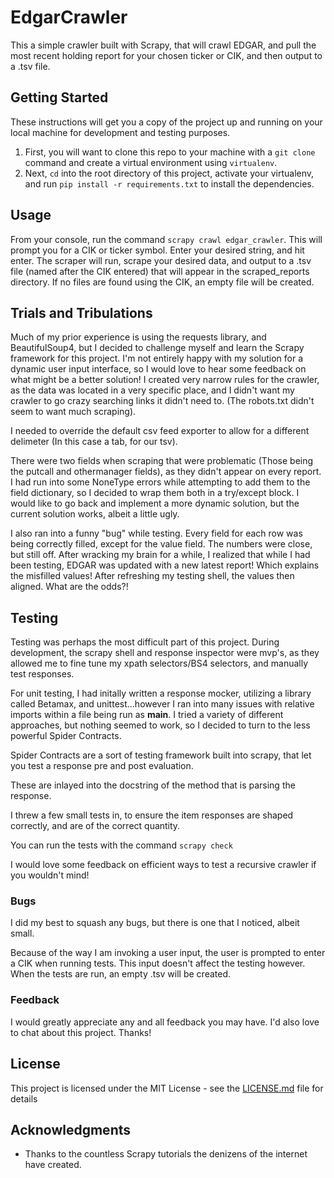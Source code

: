 # EdgarCrawler

This a simple crawler built with Scrapy, that will crawl EDGAR, and pull the most recent holding report for your chosen ticker or CIK, and then output to a .tsv file.

## Getting Started

These instructions will get you a copy of the project up and running on your local machine for development and testing purposes.

1. First, you will want to clone this repo to your machine with a ```git clone``` command and create a virtual environment using ```virtualenv```.
2. Next, ```cd``` into the root directory of this project, activate your virtualenv, and run ```pip install -r requirements.txt``` to install the dependencies.

## Usage
From your console, run the command ```scrapy crawl edgar_crawler```. This will prompt you for a CIK or ticker symbol. Enter your desired string, and hit enter.
The scraper will run, scrape your desired data, and output to a .tsv file (named after the CIK entered) that will appear in the scraped_reports directory. If no files are found using the CIK, an empty file will be created.

## Trials and Tribulations
Much of my prior experience is using the requests library, and BeautifulSoup4, but I decided to challenge myself and learn the Scrapy framework for this project. I'm not entirely happy with my solution for a dynamic user input interface, so I would love to hear
some feedback on what might be a better solution! I created very narrow rules for the crawler, as the data was located in a very specific place, and I didn't want my crawler to go crazy searching links it didn't need to. (The robots.txt didn't seem to want much scraping).

I needed to override the default csv feed exporter to allow for a different delimeter (In this case a tab, for our tsv).

There were two fields when scraping that were problematic (Those being the putcall and othermanager fields), as they didn't appear on every report. I had run into some NoneType errors while attempting to add them to the field dictionary,
so I decided to wrap them both in a try/except block. I would like to go back and implement a more dynamic solution, but the current solution works, albeit a little ugly.

I also ran into a funny "bug" while testing. Every field for each row was being correctly filled, except for the value field. The numbers were close, but still off. After wracking my brain for a while, I realized that while I had been testing, EDGAR was updated with a new latest report!
Which explains the misfilled values! After refreshing my testing shell, the values then aligned. What are the odds?!

## Testing

Testing was perhaps the most difficult part of this project. During development, the scrapy shell and response inspector were mvp's, as they allowed me to fine tune my xpath selectors/BS4 selectors, and manually test responses.

For unit testing, I had initally written a response mocker, utilizing a library called Betamax, and unittest...however I ran into many issues with relative imports within a file being run as __main__. I tried a variety of different
approaches, but nothing seemed to work, so I decided to turn to the less powerful Spider Contracts.

Spider Contracts are a sort of testing framework built into scrapy, that let you test a response pre and post evaluation.

These are inlayed into the docstring of the method that is parsing the response.

I threw a few small tests in, to ensure the item responses are shaped correctly, and are of the correct quantity.

You can run the tests with the command ```scrapy check```

I would love some feedback on efficient ways to test a recursive crawler if you wouldn't mind!

### Bugs

I did my best to squash any bugs, but there is one that I noticed, albeit small.

Because of the way I am invoking a user input, the user is prompted to enter a CIK when running tests. This input doesn't affect the testing however.
When the tests are run, an empty .tsv will be created.

### Feedback

I would greatly appreciate any and all feedback you may have. I'd also love to chat about this project. Thanks!

## License

This project is licensed under the MIT License - see the [LICENSE.md](LICENSE.md) file for details

## Acknowledgments

* Thanks to the countless Scrapy tutorials the denizens of the internet have created.
